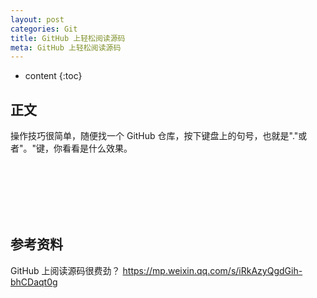 ```yaml
---
layout: post
categories: Git
title: GitHub 上轻松阅读源码
meta: GitHub 上轻松阅读源码
---
```

* content
{:toc}
  
## 正文

操作技巧很简单，随便找一个 GitHub 仓库，按下键盘上的句号，也就是"."或者"。"键，你看看是什么效果。




<br/><br/><br/><br/><br/>
## 参考资料

GitHub 上阅读源码很费劲？ <https://mp.weixin.qq.com/s/iRkAzyQgdGih-bhCDaqt0g>



